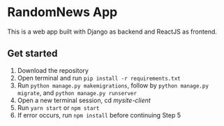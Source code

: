 # RandomNews App

This is a web app built with Django as backend and ReactJS as frontend.

## Get started

1. Download the repository
2. Open terminal and run `pip install -r requirements.txt`
3. Run `python manage.py makemigrations`, follow by `python manage.py migrate`, and `python manage.py runserver`
4. Open a new terminal session, cd *mysite-client*
5. Run `yarn start` or `npm start`
6. If error occurs, run `npm install` before continuing Step 5